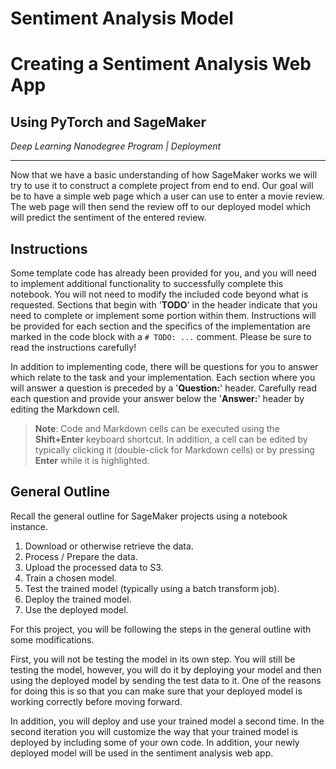 # Sentiment Analysis Model
# Creating a Sentiment Analysis Web App
## Using PyTorch and SageMaker

_Deep Learning Nanodegree Program | Deployment_

---

Now that we have a basic understanding of how SageMaker works we will try to use it to construct a complete project from end to end. Our goal will be to have a simple web page which a user can use to enter a movie review. The web page will then send the review off to our deployed model which will predict the sentiment of the entered review.

## Instructions

Some template code has already been provided for you, and you will need to implement additional functionality to successfully complete this notebook. You will not need to modify the included code beyond what is requested. Sections that begin with '**TODO**' in the header indicate that you need to complete or implement some portion within them. Instructions will be provided for each section and the specifics of the implementation are marked in the code block with a `# TODO: ...` comment. Please be sure to read the instructions carefully!

In addition to implementing code, there will be questions for you to answer which relate to the task and your implementation. Each section where you will answer a question is preceded by a '**Question:**' header. Carefully read each question and provide your answer below the '**Answer:**' header by editing the Markdown cell.

> **Note**: Code and Markdown cells can be executed using the **Shift+Enter** keyboard shortcut. In addition, a cell can be edited by typically clicking it (double-click for Markdown cells) or by pressing **Enter** while it is highlighted.
## General Outline

Recall the general outline for SageMaker projects using a notebook instance.

1. Download or otherwise retrieve the data.
2. Process / Prepare the data.
3. Upload the processed data to S3.
4. Train a chosen model.
5. Test the trained model (typically using a batch transform job).
6. Deploy the trained model.
7. Use the deployed model.

For this project, you will be following the steps in the general outline with some modifications. 

First, you will not be testing the model in its own step. You will still be testing the model, however, you will do it by deploying your model and then using the deployed model by sending the test data to it. One of the reasons for doing this is so that you can make sure that your deployed model is working correctly before moving forward.

In addition, you will deploy and use your trained model a second time. In the second iteration you will customize the way that your trained model is deployed by including some of your own code. In addition, your newly deployed model will be used in the sentiment analysis web app.
